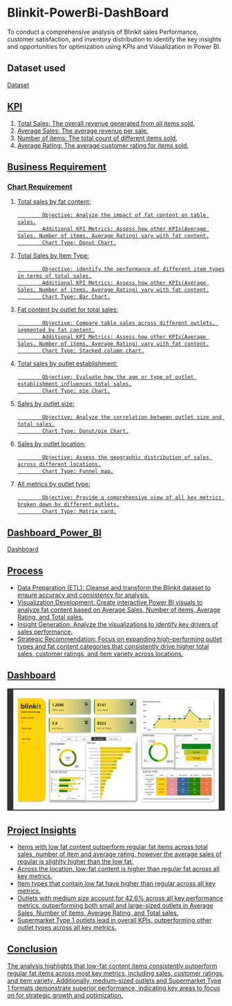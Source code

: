 # Blinkit-PowerBi-DashBoard
To conduct a comprehensive analysis of Blinkit sales Performance, customer satisfaction, and inventory distribution to identify the key insights and opportunities for optimization using KPIs and Visualization in Power BI.

## Dataset used
<a href="https://github.com/Aaaannuu/Blinkit-PowerBi-DashBoard/blob/main/BlinkIT%20Grocery%20Data.xlsx"> Dataset

## KPI
1. Total Sales: The overall revenue generated from all items sold.
2. Average Sales: The average revenue per sale.
3. Number of items: The total count of different items sold.
4. Average Rating: The average customer rating for items sold.

## Business Requirement 
### Chart Requirement
1. Total sales by fat content:
   
               Objective: Analyze the impact of fat content on table sales.
               Additional KPI Metrics: Assess how other KPIs(Average Sales, Number of items, Average Rating) vary with fat content.
               Chart Type: Donut Chart.
   
2. Total Sales by Item Type:
   
               Objective: identify the performance of different item types in terms of total sales.
               Additional KPI Metrics: Assess how other KPIs(Average Sales, Number of items, Average Rating) vary with fat content.
               Chart Type: Bar Chart.
   
3. Fat content by outlet for total sales:
   
               Objective: Compare table sales across different outlets, segmented by fat content.
               Additional KPI Metrics: Assess how other KPIs(Average Sales, Number of items, Average Rating) vary with fat content.
               Chart Type: Stacked column chart.
   
4. Total sales by outlet establishment:
   
               Objective: Evaluate how the age or type of outlet establishment influences total sales.
               Chart Type: pie Chart.
   
5. Sales by outlet size:
    
               Objective: Analyze the correlation between outlet size and total sales.
               Chart Type: Donut/pie Chart.
   
6. Sales by outlet location:
    
               Objective: Assess the geographic distribution of sales across different locations.
               Chart Type: Funnel map.
    
7. All metrics by outlet type:
    
               Objective: Provide a comprehensive view of all key metrics broken down by different outlets.
               Chart Type: Matrix card.

## Dashboard_Power_BI
<a href="https://github.com/Aaaannuu/Blinkit-PowerBi-DashBoard/blob/main/BLINKIT.pdf"> Dashboard

## Process
- Data Preparation (ETL): Cleanse and transform the Blinkit dataset to ensure accuracy and consistency for analysis.
- Visualization Development: Create interactive Power BI visuals to analyze fat content based on Average Sales, Number of items, Average Rating, and Total sales.
- Insight Generation: Analyze the visualizations to identify key drivers of sales performance.
- Strategic Recommendation: Focus on expanding high-performing outlet types and fat content categories that consistently drive higher total sales, customer ratings, and item variety across locations.

## Dashboard
![blinkit.png](https://github.com/Aaaannuu/Blinkit-PowerBi-DashBoard/blob/main/BLINKIT.png) 

## Project Insights
- Items with low fat content outperform regular fat items across total sales, number of item and average rating, however the average sales of regular is slighlty higher than the low fat.
- Across the location, low-fat content is higher than regular fat across all key metrics.
- Item types that contain low fat have higher than regular across all key metrics.
- Outlets with medium size account for 42.6% across all key performance metrics, outperforming both small and large-sized outlets in Average Sales, Number of items, Average Rating, and Total sales.
- Supermarket Type 1 outlets lead in overall KPIs, outperforming other outlet types across all key metrics.

## Conclusion
The analysis highlights that low-fat content items consistently outperform regular fat items across most key metrics, including sales, customer ratings, and item variety. Additionally, medium-sized outlets and Supermarket Type 1 formats demonstrate superior performance, indicating key areas to focus on for strategic growth and optimization.
